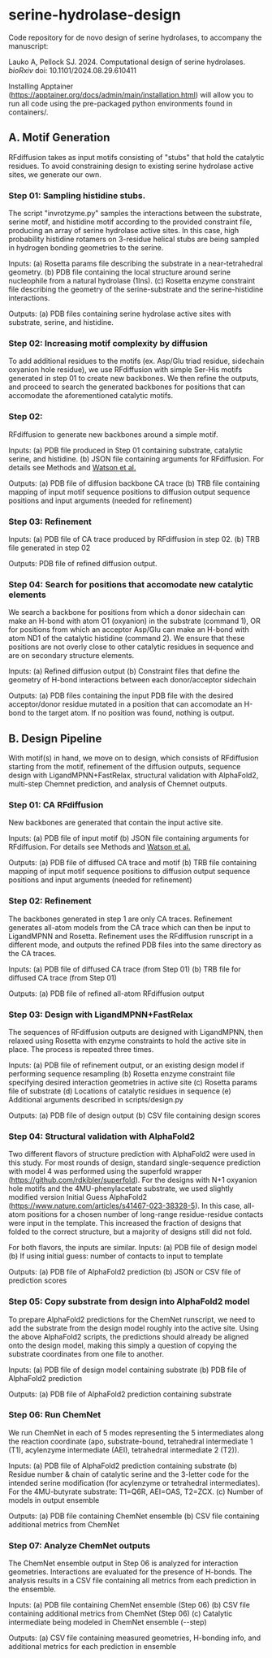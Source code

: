 # serine-hydrolase-design

Code repository for de novo design of serine hydrolases, to accompany the manuscript:

Lauko A, Pellock SJ. 2024. Computational design of serine hydrolases. *bioRxiv* doi: 10.1101/2024.08.29.610411

Installing Apptainer (https://apptainer.org/docs/admin/main/installation.html) will allow you to run all code using the pre-packaged python environments found in containers/.


## A. Motif Generation
RFdiffusion takes as input motifs consisting of "stubs" that hold the catalytic residues. To avoid constraining design to existing serine hydrolase active sites, we generate our own.

### Step 01: Sampling histidine stubs.

The script "invrotzyme.py" samples the interactions between the substrate, serine motif, and histidine motif according to the provided constraint file, producing an array of serine hydrolase active sites. In this case, high probability histidine rotamers on 3-residue helical stubs are being sampled in hydrogen bonding geometries to the serine.

Inputs:
(a) Rosetta params file describing the substrate in a near-tetrahedral geometry.
(b) PDB file containing the local structure around serine nucleophile from a natural hydrolase (1lns).
(c) Rosetta enzyme constraint file describing the geometry of the serine-substrate and the serine-histidine interactions.

Outputs:
(a) PDB files containing serine hydrolase active sites with substrate, serine, and histidine.

### Step 02: Increasing motif complexity by diffusion

To add additional residues to the motifs (ex. Asp/Glu triad residue, sidechain oxyanion hole residue), we use RFdiffusion with simple Ser-His motifs generated in step 01 to create new backbones. We then refine the outputs, and proceed to search the generated backbones for positions that can accomodate the aforementioned catalytic motifs.

### Step 02:
RFdiffusion to generate new backbones around a simple motif.

Inputs:
(a) PDB file produced in Step 01 containing substrate, catalytic serine, and histidine.
(b) JSON file containing arguments for RFdiffusion. For details see Methods and [Watson et al.](https://www.nature.com/articles/s41586-023-06415-8)

Outputs:
(a) PDB file of diffusion backbone CA trace
(b) TRB file containing mapping of input motif sequence positions to diffusion output sequence positions and input arguments (needed for refinement)

### Step 03: Refinement

Inputs:
(a) PDB file of CA trace produced by RFdiffusion in step 02.
(b) TRB file generated in step 02

Outputs:
PDB file of refined diffusion output.

### Step 04: Search for positions that accomodate new catalytic elements

We search a backbone for positions from which a donor sidechain can make an H-bond with atom O1 (oxyanion) in the substrate (command 1), OR for positions from which an acceptor Asp/Glu can make an H-bond with atom ND1 of the catalytic histidine (command 2). We ensure that these positions are not overly close to other catalytic residues in sequence and are on secondary structure elements.

Inputs:
(a) Refined diffusion output
(b) Constraint files that define the geometry of H-bond interactions between each donor/acceptor sidechain

Outputs:
(a) PDB files containing the input PDB file with the desired acceptor/donor residue mutated in a position that can accomodate an H-bond to the target atom. If no position was found, nothing is output.

## B. Design Pipeline

With motif(s) in hand, we move on to design, which consists of RFdiffusion starting from the motif, refinement of the diffusion outputs, sequence design with LigandMPNN+FastRelax, structural validation with AlphaFold2, multi-step Chemnet prediction, and analysis of Chemnet outputs.

### Step 01: CA RFdiffusion

New backbones are generated that contain the input active site.

Inputs:
(a) PDB file of input motif
(b) JSON file containing arguments for RFdiffusion. For details see Methods and [Watson et al.](https://www.nature.com/articles/s41586-023-06415-8)

Outputs:
(a) PDB file of diffused CA trace and motif
(b) TRB file containing mapping of input motif sequence positions to diffusion output sequence positions and input arguments (needed for refinement)

### Step 02: Refinement

The backbones generated in step 1 are only CA traces. Refinement generates all-atom models from the CA trace which can then be input to LigandMPNN and Rosetta. Refinement uses the RFdiffusion runscript in a different mode, and outputs the refined PDB files into the same directory as the CA traces.

Inputs:
(a) PDB file of diffused CA trace (from Step 01)
(b) TRB file for diffused CA trace (from Step 01)

Outputs:
(a) PDB file of refined all-atom RFdiffusion output

### Step 03: Design with LigandMPNN+FastRelax

The sequences of RFdiffusion outputs are designed with LigandMPNN, then relaxed using Rosetta with enzyme constraints to hold the active site in place. The process is repeated three times.

Inputs:
(a) PDB file of refinement output, or an existing design model if performing sequence resampling
(b) Rosetta enzyme constraint file specifying desired interaction geometries in active site
(c) Rosetta params file of substrate
(d) Locations of catalytic residues in sequence
(e) Additional arguments described in scripts/design.py

Outputs:
(a) PDB file of design output
(b) CSV file containing design scores

### Step 04: Structural validation with AlphaFold2

Two different flavors of structure prediction with AlphaFold2 were used in this study. For most rounds of design, standard single-sequence prediction with model 4 was performed using the superfold wrapper (https://github.com/rdkibler/superfold). For the designs with N+1 oxyanion hole motifs and the 4MU-phenylacetate substrate, we used slightly modified version Initial Guess AlphaFold2 (https://www.nature.com/articles/s41467-023-38328-5). In this case, all-atom positions for a chosen number of long-range residue-residue contacts  were input in the template. This increased the fraction of designs that folded to the correct structure, but a majority of designs still did not fold.

For both flavors, the inputs are similar.
Inputs:
(a) PDB file of design model
(b) If using initial guess: number of contacts to input to template

Outputs:
(a) PDB file of AlphaFold2 prediction
(b) JSON or CSV file of prediction scores

### Step 05: Copy substrate from design into AlphaFold2 model

To prepare AlphaFold2 predictions for the ChemNet runscript, we need to add the substrate from the design model roughly into the active site. Using the above AlphaFold2 scripts, the predictions should already be aligned onto the design model, making this simply a question of copying the substrate coordinates from one file to another.

Inputs:
(a) PDB file of design model containing substrate
(b) PDB file of AlphaFold2 prediction

Outputs:
(a) PDB file of AlphaFold2 prediction containing substrate

### Step 06: Run ChemNet

We run ChemNet in each of 5 modes representing the 5 intermediates along the reaction coordinate (apo, substrate-bound, tetrahedral intermediate 1 (T1), acylenzyme intermediate (AEI), tetrahedral intermediate 2 (T2)).

Inputs:
(a) PDB file of AlphaFold2 prediction containing substrate
(b) Residue number & chain of catalytic serine and the 3-letter code for the intended serine modification (for acylenzyme or tetrahedral intermediates). For the 4MU-butyrate substrate: T1=Q6R, AEI=OAS, T2=ZCX.
(c) Number of models in output ensemble

Outputs:
(a) PDB file containing ChemNet ensemble
(b) CSV file containing additional metrics from ChemNet

### Step 07: Analyze ChemNet outputs

The ChemNet ensemble output in Step 06 is analyzed for interaction geometries. Interactions are evaluated for the presence of H-bonds. The analysis results in a CSV file containing all metrics from each prediction in the ensemble.

Inputs:
(a) PDB file containing ChemNet ensemble (Step 06)
(b) CSV file containing additional metrics from ChemNet (Step 06)
(c) Catalytic intermediate being modeled in ChemNet ensemble (--step)

Outputs:
(a) CSV file containing measured geometries, H-bonding info, and additional metrics for each prediction in ensemble


